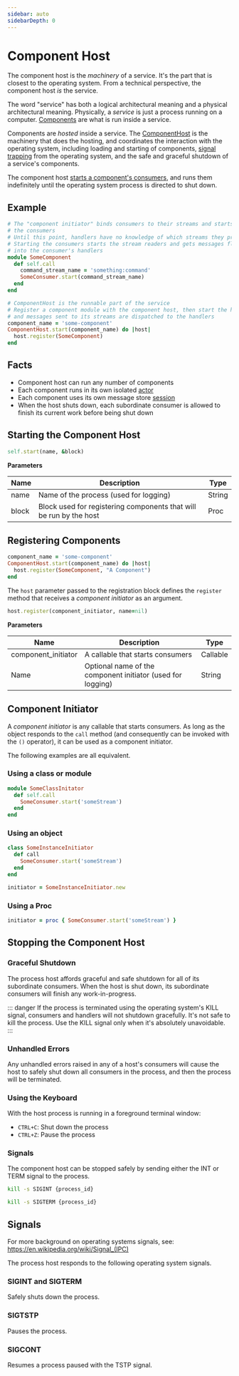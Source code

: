 ```yaml
---
sidebar: auto
sidebarDepth: 0
---
```


# Component Host

The component host is the _machinery_ of a service. It's the part that is closest to the operating system. From a technical perspective, the component host _is_ the service.

The word "service" has both a logical architectural meaning and a physical architectural meaning. Physically, a _service_ is just a process running on a computer. [Components](/core-concepts/services/components.md) are what is run inside a service.

Components are _hosted_ inside a service. The [ComponentHost](https://github.com/eventide-project/component-host) is the machinery that does the hosting, and coordinates the interaction with the operating system, including loading and starting of components, [signal trapping](https://en.wikipedia.org/wiki/Signal_(IPC)) from the operating system, and the safe and graceful shutdown of a service's components.

The component host [starts a component's consumers](./consumers.md#starting-a-consumer), and runs them indefinitely until the operating system process is directed to shut down.

## Example

``` ruby
# The "component initiator" binds consumers to their streams and starts
# the consumers
# Until this point, handlers have no knowledge of which streams they process
# Starting the consumers starts the stream readers and gets messages flowing
# into the consumer's handlers
module SomeComponent
  def self.call
    command_stream_name = 'something:command'
    SomeConsumer.start(command_stream_name)
  end
end

# ComponentHost is the runnable part of the service
# Register a component module with the component host, then start the host
# and messages sent to its streams are dispatched to the handlers
component_name = 'some-component'
ComponentHost.start(component_name) do |host|
  host.register(SomeComponent)
end
```

## Facts

- Component host can run any number of components
- Each component runs in its own isolated [actor](https://github.com/ntl/actor)
- Each component uses its own message store [session](./session.md)
- When the host shuts down, each subordinate consumer is allowed to finish its current work before being shut down

## Starting the Component Host

``` ruby
self.start(name, &block)
```

**Parameters**

| Name | Description | Type |
| --- | --- | --- |
| name | Name of the process (used for logging) | String |
| block | Block used for registering components that will be run by the host | Proc |

## Registering Components

``` ruby
component_name = 'some-component'
ComponentHost.start(component_name) do |host|
  host.register(SomeComponent, "A Component")
end
```

The `host` parameter passed to the registration block defines the `register` method that receives a _component initiator_ as an argument.

``` ruby
host.register(component_initiator, name=nil)
```

**Parameters**

| Name | Description | Type |
| --- | --- | --- |
| component_initiator | A callable that starts consumers | Callable |
| Name | Optional name of the component initiator (used for logging) | String |

## Component Initiator

A _component initiator_ is any callable that starts consumers. As long as the object responds to the `call` method (and consequently can be invoked with the `()` operator), it can be used as a component initiator.

The following examples are all equivalent.

### Using a class or module

``` ruby
module SomeClassInitator
  def self.call
    SomeConsumer.start('someStream')
  end
end
```

### Using an object

``` ruby
class SomeInstanceInitiator
  def call
    SomeConsumer.start('someStream')
  end
end

initiator = SomeInstanceInitiator.new
```

###  Using a Proc

``` ruby
initiator = proc { SomeConsumer.start('someStream') }
```

## Stopping the Component Host

### Graceful Shutdown

The process host affords graceful and safe shutdown for all of its subordinate consumers. When the host is shut down, its subordinate consumers will finish any work-in-progress.

::: danger
If the process is terminated using the operating system's KILL signal, consumers and handlers will not shutdown gracefully. It's not safe to kill the process. Use the KILL signal only when it's absolutely unavoidable.
:::

### Unhandled Errors

Any unhandled errors raised in any of a host's consumers will cause the host to safely shut down all consumers in the process, and then the process will be terminated.

### Using the Keyboard

With the host process is running in a foreground terminal window:

- `CTRL+C`: Shut down the process
- `CTRL+Z`: Pause the process

### Signals

The component host can be stopped safely by sending either the INT or TERM signal to the process.

``` bash
kill -s SIGINT {process_id}
```

``` bash
kill -s SIGTERM {process_id}
```

## Signals

<div class="note custom-block">
  <p>
    For more background on operating systems signals, see: <a href="https://en.wikipedia.org/wiki/Signal_(IPC)">https://en.wikipedia.org/wiki/Signal_(IPC)</a>
  </p>
</div>

The process host responds to the following operating system signals.

### SIGINT and SIGTERM

Safely shuts down the process.

### SIGTSTP

Pauses the process.

### SIGCONT

Resumes a process paused with the TSTP signal.
